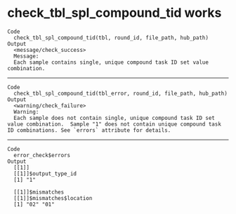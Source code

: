 # check_tbl_spl_compound_tid works

    Code
      check_tbl_spl_compound_tid(tbl, round_id, file_path, hub_path)
    Output
      <message/check_success>
      Message:
      Each sample contains single, unique compound task ID set value combination.

---

    Code
      check_tbl_spl_compound_tid(tbl_error, round_id, file_path, hub_path)
    Output
      <warning/check_failure>
      Warning:
      Each sample does not contain single, unique compound task ID set value combination.  Sample "1" does not contain unique compound task ID combinations. See `errors` attribute for details.

---

    Code
      error_check$errors
    Output
      [[1]]
      [[1]]$output_type_id
      [1] "1"
      
      [[1]]$mismatches
      [[1]]$mismatches$location
      [1] "02" "01"
      
      
      

